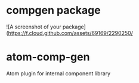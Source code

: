 # compgen package

![A screenshot of your package](https://f.cloud.github.com/assets/69169/2290250/
# atom-comp-gen
Atom plugin for internal component library
